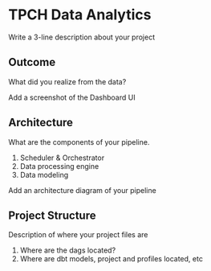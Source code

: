 # TPCH Data Analytics

Write a 3-line description about your project

## Outcome

What did you realize from the data?

Add a screenshot of the Dashboard UI

## Architecture

What are the components of your pipeline.

1. Scheduler & Orchestrator
2. Data processing engine
3. Data modeling

Add an architecture diagram of your pipeline

## Project Structure

Description of where your project files are

1. Where are the dags located?
2. Where are dbt models, project and profiles located, etc

